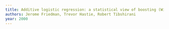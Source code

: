 ```yaml
---
title: Additive logistic regression: a statistical view of boosting (With discussion and a rejoinder by the authors)
authors: Jerome Friedman, Trevor Hastie, Robert Tibshirani
year: 2000
---
```



